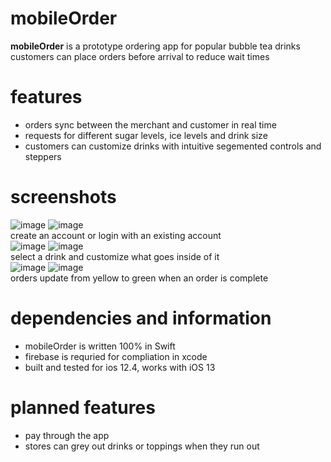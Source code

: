 # mobileOrder
**mobileOrder** is a prototype ordering app for popular bubble tea drinks  
customers can place orders before arrival to reduce wait times

# features
* orders sync between the merchant and customer in real time
* requests for different sugar levels, ice levels and drink size
* customers can customize drinks with intuitive segemented controls and steppers

# screenshots
![image](https://files.rafferli.com/mobileOrderMedia/loginScreen.png)
![image](https://files.rafferli.com/mobileOrderMedia/placeOrder.png)  
create an account or login with an existing account  
![image](https://files.rafferli.com/mobileOrderMedia/drinkSelection.png)
![image](https://files.rafferli.com/mobileOrderMedia/modifierSelection.png)  
select a drink and customize what goes inside of it  
![image](https://files.rafferli.com/mobileOrderMedia/statusDrink.png)
![image](https://files.rafferli.com/mobileOrderMedia/confirmOrder.png)  
orders update from yellow to green when an order is complete  

# dependencies and information
* mobileOrder is written 100% in Swift
* firebase is requried for compliation in xcode
* built and tested for ios 12.4, works with iOS 13

# planned features
* pay through the app
* stores can grey out drinks or toppings when they run out
